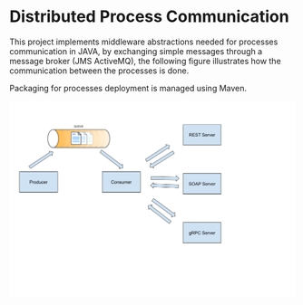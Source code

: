 # Distributed Process Communication
This project implements middleware abstractions needed for processes communication in JAVA, by exchanging simple messages through a message broker (JMS ActiveMQ), the following figure illustrates how the communication between the processes is done.

Packaging for processes deployment is managed using Maven. 

<p align="center">
  <img src="Images/Design.png"/>
  <br/>
</p>
